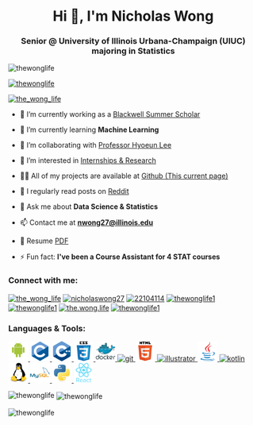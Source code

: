<h1 align="center">Hi 👋, I'm Nicholas Wong</h1>
<h3 align="center">Senior @ University of Illinois Urbana-Champaign (UIUC) majoring in Statistics</h3>

<p align="left"> <img src="https://komarev.com/ghpvc/?username=thewonglife&label=Profile%20views&color=0e75b6&style=flat" alt="thewonglife" /> </p>

<p align="left"> <a href="https://github.com/ryo-ma/github-profile-trophy"><img src="https://github-profile-trophy.vercel.app/?username=thewonglife" alt="thewonglife" /></a> </p>

<p align="left"> <a href="https://x.com/the_wong_life" target="blank"><img src="https://img.shields.io/twitter/follow/the_wong_life?logo=twitter&style=for-the-badge" alt="the_wong_life" /></a> </p>

- 🔭 I’m currently working as a [Blackwell Summer Scholar](https://stat.illinois.edu/research/blackwell-summer-scholars-program)

- 🌱 I’m currently learning **Machine Learning**

- 👯 I’m collaborating with [Professor Hyoeun Lee](https://www.linkedin.com/in/hyoeunlee/)

- 🤝 I’m interested in [Internships & Research](https://researchpark.illinois.edu/work-here/careers/)

- 👨‍💻 All of my projects are available at [Github (This current page)](https://github.com/TheWongLife)

- 📝 I regularly read posts on [Reddit](https://www.reddit.com/)

- 💬 Ask me about **Data Science & Statistics**

- 📫 Contact me at **nwong27@illinois.edu**

- 📄 Resume [PDF](https://thewonglife.is-a.dev/Nicholas_Wong_Resume.pdf)

- ⚡ Fun fact: **I've been a Course Assistant for 4 STAT courses**

<h3 align="left">Connect with me:</h3>
<p align="left">
<a href="https://x.com/the_wong_life" target="blank"><img align="center" src="https://raw.githubusercontent.com/rahuldkjain/github-profile-readme-generator/master/src/images/icons/Social/twitter.svg" alt="the_wong_life" height="30" width="40" /></a>
<a href="https://linkedin.com/in/nicholaswong27" target="blank"><img align="center" src="https://raw.githubusercontent.com/rahuldkjain/github-profile-readme-generator/master/src/images/icons/Social/linked-in-alt.svg" alt="nicholaswong27" height="30" width="40" /></a>
<a href="https://stackoverflow.com/users/22104114" target="blank"><img align="center" src="https://raw.githubusercontent.com/rahuldkjain/github-profile-readme-generator/master/src/images/icons/Social/stack-overflow.svg" alt="22104114" height="30" width="40" /></a>
<a href="https://kaggle.com/thewonglife1" target="blank"><img align="center" src="https://raw.githubusercontent.com/rahuldkjain/github-profile-readme-generator/master/src/images/icons/Social/kaggle.svg" alt="thewonglife1" height="30" width="40" /></a>
<a href="https://fb.com/thewonglife1" target="blank"><img align="center" src="https://raw.githubusercontent.com/rahuldkjain/github-profile-readme-generator/master/src/images/icons/Social/facebook.svg" alt="thewonglife1" height="30" width="40" /></a>
<a href="https://instagram.com/the.wong.life" target="blank"><img align="center" src="https://raw.githubusercontent.com/rahuldkjain/github-profile-readme-generator/master/src/images/icons/Social/instagram.svg" alt="the.wong.life" height="30" width="40" /></a>
<a href="https://www.youtube.com/channel/UCwX7WTNBrh2Q5BoRsfo_bgw" target="blank"><img align="center" src="https://raw.githubusercontent.com/rahuldkjain/github-profile-readme-generator/master/src/images/icons/Social/youtube.svg" alt="thewonglife1" height="30" width="40" /></a>
</p>

<h3 align="left">Languages & Tools:</h3>
<p align="left"> <a href="https://developer.android.com" target="_blank" rel="noreferrer"> <img src="https://raw.githubusercontent.com/devicons/devicon/master/icons/android/android-original-wordmark.svg" alt="android" width="40" height="40"/> </a> <a href="https://www.cprogramming.com/" target="_blank" rel="noreferrer"> <img src="https://raw.githubusercontent.com/devicons/devicon/master/icons/c/c-original.svg" alt="c" width="40" height="40"/> </a> <a href="https://www.w3schools.com/cpp/" target="_blank" rel="noreferrer"> <img src="https://raw.githubusercontent.com/devicons/devicon/master/icons/cplusplus/cplusplus-original.svg" alt="cplusplus" width="40" height="40"/> </a> <a href="https://www.w3schools.com/css/" target="_blank" rel="noreferrer"> <img src="https://raw.githubusercontent.com/devicons/devicon/master/icons/css3/css3-original-wordmark.svg" alt="css3" width="40" height="40"/> </a> <a href="https://www.docker.com/" target="_blank" rel="noreferrer"> <img src="https://raw.githubusercontent.com/devicons/devicon/master/icons/docker/docker-original-wordmark.svg" alt="docker" width="40" height="40"/> </a> <a href="https://git-scm.com/" target="_blank" rel="noreferrer"> <img src="https://www.vectorlogo.zone/logos/git-scm/git-scm-icon.svg" alt="git" width="40" height="40"/> </a> <a href="https://www.w3.org/html/" target="_blank" rel="noreferrer"> <img src="https://raw.githubusercontent.com/devicons/devicon/master/icons/html5/html5-original-wordmark.svg" alt="html5" width="40" height="40"/> </a> <a href="https://www.adobe.com/in/products/illustrator.html" target="_blank" rel="noreferrer"> <img src="https://www.vectorlogo.zone/logos/adobe_illustrator/adobe_illustrator-icon.svg" alt="illustrator" width="40" height="40"/> </a> <a href="https://www.java.com" target="_blank" rel="noreferrer"> <img src="https://raw.githubusercontent.com/devicons/devicon/master/icons/java/java-original.svg" alt="java" width="40" height="40"/> </a> <a href="https://kotlinlang.org" target="_blank" rel="noreferrer"> <img src="https://www.vectorlogo.zone/logos/kotlinlang/kotlinlang-icon.svg" alt="kotlin" width="40" height="40"/> </a> <a href="https://www.linux.org/" target="_blank" rel="noreferrer"> <img src="https://raw.githubusercontent.com/devicons/devicon/master/icons/linux/linux-original.svg" alt="linux" width="40" height="40"/> </a> <a href="https://www.mysql.com/" target="_blank" rel="noreferrer"> <img src="https://raw.githubusercontent.com/devicons/devicon/master/icons/mysql/mysql-original-wordmark.svg" alt="mysql" width="40" height="40"/> </a> <a href="https://www.python.org" target="_blank" rel="noreferrer"> <img src="https://raw.githubusercontent.com/devicons/devicon/master/icons/python/python-original.svg" alt="python" width="40" height="40"/> </a> <a href="https://reactjs.org/" target="_blank" rel="noreferrer"> <img src="https://raw.githubusercontent.com/devicons/devicon/master/icons/react/react-original-wordmark.svg" alt="react" width="40" height="40"/> </a> </p>

<p><img align="left" src="https://github-readme-stats.vercel.app/api/top-langs?username=thewonglife&show_icons=true&locale=en&layout=compact" alt="thewonglife" /></p>

<p>&nbsp;<img align="center" src="https://github-readme-stats.vercel.app/api?username=thewonglife&show_icons=true&locale=en" alt="thewonglife" /></p>

<p><img align="center" src="https://github-readme-streak-stats.herokuapp.com/?user=thewonglife&" alt="thewonglife" /></p>